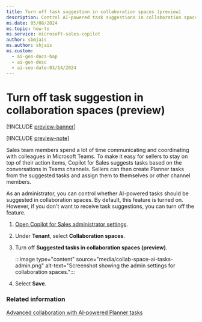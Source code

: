 ```yaml
---
title: Turn off task suggestion in collaboration spaces (preview)
description: Control AI-powered task suggestions in collaboration spaces as a Sales administrator to customize the user experience in Microsoft Teams.
ms.date: 05/08/2024
ms.topic: how-to
ms.service: microsoft-sales-copilot
author: sbmjais
ms.author: shjais
ms.custom:
  - ai-gen-docs-bap
  - ai-gen-desc
  - ai-seo-date:03/14/2024
---
```


# Turn off task suggestion in collaboration spaces (preview)

[!INCLUDE [preview-banner](~/../shared-content/shared/preview-includes/preview-banner.md)]

[!INCLUDE [preview-note](~/../shared-content/shared/preview-includes/preview-note-d365.md)]

Sales team members spend a lot of time communicating and coordinating with colleagues in Microsoft Teams. To make it easy for sellers to stay on top of their action items, Copilot for Sales suggests tasks based on the conversations in Teams channels. Sellers can then create Planner tasks from the suggested tasks and assign them to themselves or other channel members.

As an administrator, you can control whether AI-powered tasks should be suggested in collaboration spaces. By default, this feature is turned on. However, if you don't want to receive task suggestions, you can turn off the feature.

1. [Open Copilot for Sales administrator settings](./administrator-settings-for-viva-sales.md#access-administrator-settings).
1. Under **Tenant**, select **Collaboration spaces**.
1. Turn off **Suggested tasks in collaboration spaces (preview)**.

    :::image type="content" source="media/collab-space-ai-tasks-admin.png" alt-text="Screenshot showing the admin settings for collaboration spaces.":::

1. Select **Save**.

### Related information

[Advanced collaboration with AI-powered Planner tasks](suggested-tasks-collab-space.md)
